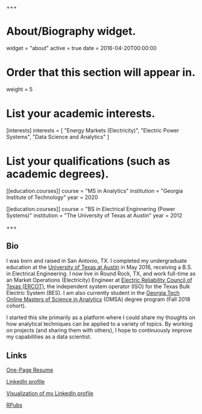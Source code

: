 +++
# About/Biography widget.
widget = "about"
active = true
date = 2016-04-20T00:00:00

# Order that this section will appear in.
weight = 5

# List your academic interests.
[interests]
  interests = [
    "Energy Markets (Electricity)",
    "Electric Power Systems",
    "Data Science and Analytics"
  ]

# List your qualifications (such as academic degrees).
[[education.courses]]
  course = "MS in Analytics"
  institution = "Georgia Institute of Technology"
  year = 2020

[[education.courses]]
  course = "BS in Electrical Enginnering (Power Systems)"
  institution = "The University of Texas at Austin"
  year = 2012
 
+++

## Bio

I was born and raised in San Antonio, TX. I completed my undergraduate education 
at the [University of Texas at Austin](www.utexas.edu) in May 2016, receiving a B.S. in Electrical Engineering.
I now live in Round Rock, TX, and work full-time as an Market Operations (Electricity) Engineer at
[Electric Reliability Council of Texas (ERCOT)](www.ercot.com),
the independent system operator (ISO) for the Texas Bulk Electric System (BES).
I am also currently student in the
[Georgia Tech Online Masters of Science in Analytics](https://pe.gatech.edu/master-science-degrees/online-master-science-analytics)
(OMSA) degree program (Fall 2018 cohort).

I started this site primarily as a platform where I could share my thoughts on how
analytical techniques can be applied to a
variety of topics. By working on projects (and sharing them with others),
I hope to continuously improve my capabilities as a data scientist.

## Links

[One-Page Resume](https://github.com/tonyelhabr/resume/blob/master/resume.pdf)

[LinkedIn profile](https://www.linkedin.com/in/anthony-elhabr/)

[Visualization of my LinkedIn profile](http://vizualize.me/anthonyelhabr?r=anthonyelhabr)

[RPubs](https://rpubs.com/aelhabr/)
